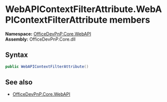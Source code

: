 # WebAPIContextFilterAttribute.WebAPIContextFilterAttribute members 
**Namespace:** [OfficeDevPnP.Core.WebAPI](OfficeDevPnP.Core.WebAPI.md)  
**Assembly:** OfficeDevPnP.Core.dll  
## Syntax
```C#
public WebAPIContextFilterAttribute()
```
## See also
- [OfficeDevPnP.Core.WebAPI](OfficeDevPnP.Core.WebAPI.md)
